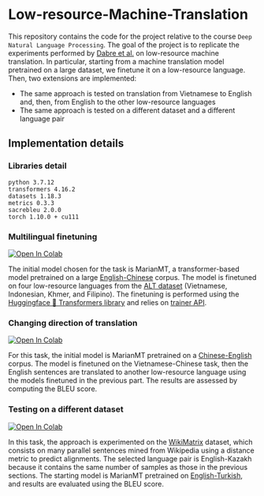 # Low-resource-Machine-Translation

This repository contains the code for the project relative to the course `Deep Natural Language Processing`. The goal of the project is to replicate the experiments performed by [Dabre et al.](https://aclanthology.org/D19-1146.pdf) on low-resource machine translation. In particular, starting from a machine translation model pretrained on a large dataset, we finetune it on a low-resource language. Then, two extensions are implemented:
* The same approach is tested on translation from Vietnamese to English and, then, from English to the other low-resource languages
* The same approach is tested on a different dataset and a different language pair

## Implementation details

### Libraries detail
```
python 3.7.12
transformers 4.16.2
datasets 1.18.3
metrics 0.3.3
sacrebleu 2.0.0
torch 1.10.0 + cu111
```

### Multilingual finetuning

[![Open In Colab](https://colab.research.google.com/assets/colab-badge.svg)](https://colab.research.google.com/drive/1FSdk0dYF13gYgiBFm_LhdIydEm9n-mfW?usp=sharing)

The initial model chosen for the task is MarianMT, a transformer-based model pretrained on a large [English-Chinese](https://huggingface.co/Helsinki-NLP/opus-mt-en-zh) corpus. The model is finetuned on four low-resource languages from the [ALT dataset](https://www2.nict.go.jp/astrec-att/member/mutiyama/ALT/) (Vietnamese, Indonesian, Khmer, and Filipino). The finetuning is performed using the [Huggingface 🤗 Transformers library](https://huggingface.co/docs/transformers/index) and relies on [trainer API](https://huggingface.co/docs/transformers/training).

### Changing direction of translation

[![Open In Colab](https://colab.research.google.com/assets/colab-badge.svg)](https://colab.research.google.com/drive/177UvaF0oq9p28fAZpD9vgbMKIkDOFrzK?usp=sharing)

For this task, the initial model is MarianMT pretrained on a [Chinese-English](https://huggingface.co/Helsinki-NLP/opus-mt-zh-en) corpus. The model is finetuned on the Vietnamese-Chinese task, then the English sentences are translated to another low-resource language using the models finetuned in the previous part. The results are assessed by computing the BLEU score.

### Testing on a different dataset

[![Open In Colab](https://colab.research.google.com/assets/colab-badge.svg)](https://colab.research.google.com/drive/1nuyhqmoJMN13Yxoe_IOoN8dL9NUbzRBm?usp=sharing)

In this task, the approach is experimented on the [WikiMatrix](https://github.com/facebookresearch/LASER/tree/main/tasks/WikiMatrix) dataset, which consists on many parallel sentences mined from Wikipedia using a distance metric to predict alignments. The selected language pair is English-Kazakh because it contains the same number of samples as those in the previous sections. The starting model is MarianMT pretrained on [English-Turkish](https://huggingface.co/Helsinki-NLP/opus-tatoeba-en-tr), and results are evaluated using the BLEU score.
